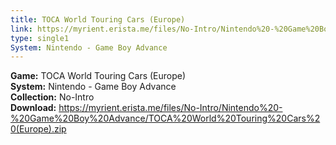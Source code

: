 ```yaml
---
title: TOCA World Touring Cars (Europe)
link: https://myrient.erista.me/files/No-Intro/Nintendo%20-%20Game%20Boy%20Advance/TOCA%20World%20Touring%20Cars%20(Europe).zip
type: single1
System: Nintendo - Game Boy Advance
---
```

<b>Game:</b> TOCA World Touring Cars (Europe)<br>
<b>System:</b> Nintendo - Game Boy Advance<br>
<b>Collection:</b> No-Intro<br>
<b>Download:</b> https://myrient.erista.me/files/No-Intro/Nintendo%20-%20Game%20Boy%20Advance/TOCA%20World%20Touring%20Cars%20(Europe).zip